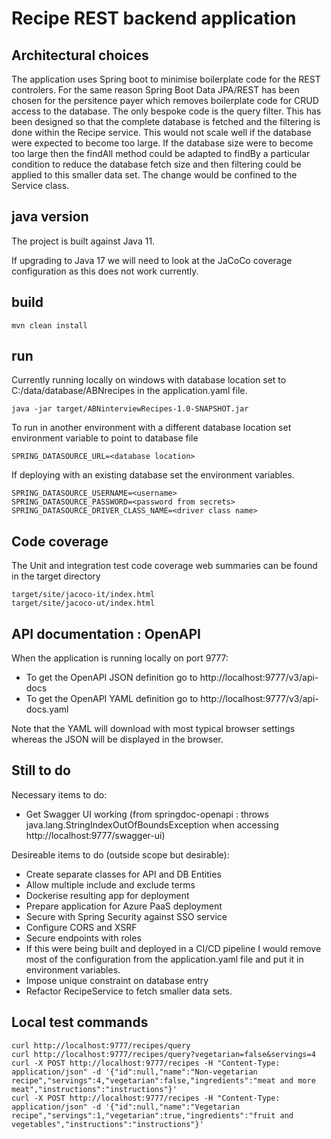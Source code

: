 # Recipe REST backend application

## Architectural choices
The application uses Spring boot to minimise boilerplate code for the REST controlers. For the same reason Spring Boot Data JPA/REST has been chosen for the persitence payer which removes boilerplate code for CRUD access to the database. The only bespoke code is the query filter. This has been designed so that the complete database is fetched and the filtering is done within the Recipe service. This would not scale well if the database were expected to become too large. If the database size were to become too large then the findAll method could be adapted to findBy a particular condition to reduce the database fetch size and then filtering could be applied to this smaller data set. The change would be confined to the Service class. 

## java version
The project is built against Java 11.

If upgrading to Java 17 we will need to look at the JaCoCo coverage configuration as this does not work currently.

## build
```
mvn clean install
```

## run
Currently running locally on windows with database location set to C:/data/database/ABNrecipes in the application.yaml file.

```
java -jar target/ABNinterviewRecipes-1.0-SNAPSHOT.jar
```
To run in another environment with a different database location set environment variable to point to database file
```
SPRING_DATASOURCE_URL=<database location>
```
If deploying with an existing database set the environment variables. 
```
SPRING_DATASOURCE_USERNAME=<username>
SPRING_DATASOURCE_PASSWORD=<password from secrets>
SPRING_DATASOURCE_DRIVER_CLASS_NAME=<driver class name>
```
## Code coverage
The Unit and integration test code coverage web summaries can be found in the target directory
```
target/site/jacoco-it/index.html
target/site/jacoco-ut/index.html
```
## API documentation : OpenAPI
When the application is running locally on port 9777:
- To get the OpenAPI JSON definition go to http://localhost:9777/v3/api-docs
- To get the OpenAPI YAML definition go to http://localhost:9777/v3/api-docs.yaml

Note that the YAML will download with most typical browser settings whereas the JSON will be displayed in the browser.

## Still to do
Necessary items to do:
- Get Swagger UI working (from springdoc-openapi : throws java.lang.StringIndexOutOfBoundsException when accessing http://localhost:9777/swagger-ui)

Desireable items to do (outside scope but desirable):
- Create separate classes for API and DB Entities
- Allow multiple include and exclude terms
- Dockerise resulting app for deployment
- Prepare application for Azure PaaS deployment
- Secure with Spring Security against SSO service
- Configure CORS and XSRF
- Secure endpoints with roles
- If this were being built and deployed in a CI/CD pipeline I would remove most of the configuration from the application.yaml file and put it in environment variables.
- Impose unique constraint on database entry
- Refactor RecipeService to fetch smaller data sets.

## Local test commands
```
curl http://localhost:9777/recipes/query
curl http://localhost:9777/recipes/query?vegetarian=false&servings=4
curl -X POST http://localhost:9777/recipes -H "Content-Type: application/json" -d '{"id":null,"name":"Non-vegetarian recipe","servings":4,"vegetarian":false,"ingredients":"meat and more meat","instructions":"instructions"}'
curl -X POST http://localhost:9777/recipes -H "Content-Type: application/json" -d '{"id":null,"name":"Vegetarian recipe","servings":1,"vegetarian":true,"ingredients":"fruit and vegetables","instructions":"instructions"}'
```

